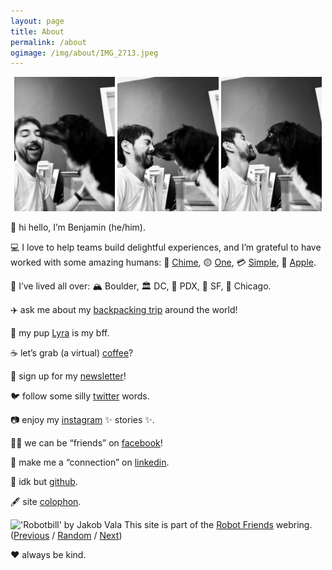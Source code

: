 ```yaml
---
layout: page
title: About
permalink: /about
ogimage: /img/about/IMG_2713.jpeg
---
```

<div style="width: 100%;"><center>
  <img src="/img/about/IMG_2713.jpeg" style="width: 32%; max-width: 200px;" />
  <img src="/img/about/IMG_2715.jpeg" style="width: 32%; max-width: 200px;" />
  <img src="/img/about/IMG_2716.jpeg" style="width: 32%; max-width: 200px;" />
</center></div>

👋 hi hello, I’m Benjamin (he/him).<br />

💻 I love to help teams build delightful experiences, and I’m grateful to have worked with some amazing humans: 💚 [Chime](https://chime.com/), 🟡 [One](https://onefinance.com/), 💳 [Simple](https://en.wikipedia.org/wiki/Simple_(bank)), 📱 [Apple](https://apple.com/).<br />

🏡 I’ve lived all over: 🏔 Boulder, 🏛 DC, 🌲 PDX, 🌁 SF, 🍕 Chicago.<br />

✈️ ask me about my <a href="/archives/two-weeks">backpacking trip</a> around the world!<br />

🐶 my pup <a href="http://lyra.dog">Lyra</a> is my bff.<br />

☕️ let’s grab (a virtual) [coffee](https://calendly.com/benjaminchait/30min)?<br />

💌 sign up for my [newsletter](https://benjaminchait.substack.com/subscribe)!<br />

🐦 follow some silly [twitter](https://twitter.com/benjaminchait) words.<br />

📷 enjoy my [instagram](https://instagram.com/benjaminchait) ✨ stories ✨.<br />

👯‍♀️ we can be “friends” on [facebook](https://facebook.com/benjaminchait)!<br />

👔 make me a “connection” on [linkedin](https://linkedin.com/in/benjaminchait).<br />

👾 idk but [github](https://github.com/benjaminchait).<br />

🖋 site [colophon](/about/colophon).<br />

<div class="webring-banner">
    <img class="webring-banner__image" src="https://robot-friend-ring.netlify.app/assets/images/robotbill-painting-small.jpg" alt="'Robotbill' by Jakob Vala" style="height: 1em;" />&nbsp;This site is part of the <a href="https://robot-friend-ring.netlify.app">Robot Friends</a> webring. (<a href="https://robot-friend-ring.netlify.app/prev">Previous</a> / <a href="https://robot-friend-ring.netlify.app/random">Random</a> / <a href="https://robot-friend-ring.netlify.app/next">Next</a>)
</div>

❤️ always be kind.
